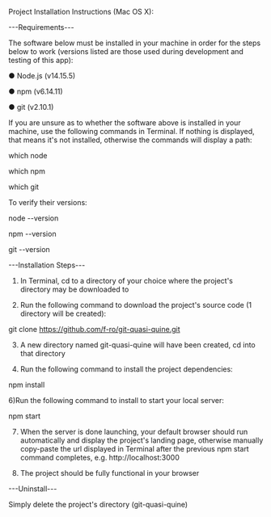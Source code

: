 Project Installation Instructions (Mac OS X):

---Requirements---

The software below must be installed in your machine in order for the steps below to work (versions listed are those used during development and testing of this app):

● Node.js (v14.15.5)

● npm  (v6.14.11)

● git  (v2.10.1)

If you are unsure as to whether the software above is installed in your machine, use the following commands in Terminal. If nothing is displayed, that means it's not installed, otherwise the commands will display a path:

which node

which npm

which git

To verify their versions:

node --version

npm --version

git --version

---Installation Steps---

1) In Terminal, cd to a directory of your choice where the project's directory may be downloaded to

2) Run the following command to download the project's source code (1 directory will be created):

git clone https://github.com/f-ro/git-quasi-quine.git

3) A new directory named git-quasi-quine will have been created, cd into that directory

4) Run the following command to install the project dependencies:

npm install

6)Run the following command to install to start your local server:

npm start

7) When the server is done launching, your default browser should run automatically and display the project's landing page, otherwise manually copy-paste the url displayed in Terminal after the previous npm start command completes, e.g. http://localhost:3000

8) The project should be fully functional in your browser

---Uninstall---

Simply delete the project's directory (git-quasi-quine)